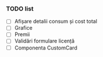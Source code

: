 ### TODO list

- [ ] Afișare detalii consum și cost total
- [ ] Grafice
- [ ] Premii
- [ ] Validări formulare licență
- [ ] Componenta CustomCard
